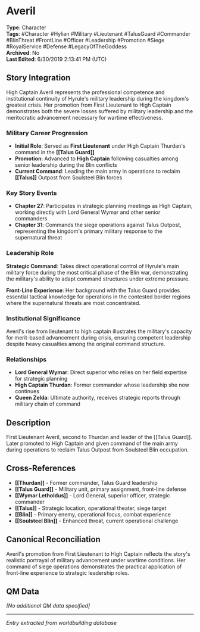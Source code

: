 # Averil

**Type**: Character  
**Tags**: #Character #Hylian #Military #Lieutenant #TalusGuard #Commander #BlinThreat #FrontLine #Officer #Leadership #Promotion #Siege #RoyalService #Defense #LegacyOfTheGoddess  
**Archived**: No  
**Last Edited**: 6/30/2019 2:13:41 PM (UTC)

## Story Integration

High Captain Averil represents the professional competence and institutional continuity of Hyrule's military leadership during the kingdom's greatest crisis. Her promotion from First Lieutenant to High Captain demonstrates both the severe losses suffered by military leadership and the meritocratic advancement necessary for wartime effectiveness.

### Military Career Progression
- **Initial Role**: Served as **First Lieutenant** under High Captain Thurdan's command in the **[[Talus Guard]]**
- **Promotion**: Advanced to **High Captain** following casualties among senior leadership during the Blin conflicts
- **Current Command**: Leading the main army in operations to reclaim **[[Talus]]** Outpost from Soulsteel Blin forces

### Key Story Events
- **Chapter 27**: Participates in strategic planning meetings as High Captain, working directly with Lord General Wymar and other senior commanders
- **Chapter 31**: Commands the siege operations against Talus Outpost, representing the kingdom's primary military response to the supernatural threat

### Leadership Role
**Strategic Command**: Takes direct operational control of Hyrule's main military force during the most critical phase of the Blin war, demonstrating the military's ability to adapt command structures under extreme pressure.

**Front-Line Experience**: Her background with the Talus Guard provides essential tactical knowledge for operations in the contested border regions where the supernatural threats are most concentrated.

### Institutional Significance
Averil's rise from lieutenant to high captain illustrates the military's capacity for merit-based advancement during crisis, ensuring competent leadership despite heavy casualties among the original command structure.

### Relationships
- **Lord General Wymar**: Direct superior who relies on her field expertise for strategic planning
- **High Captain Thurdan**: Former commander whose leadership she now continues
- **Queen Zelda**: Ultimate authority, receives strategic reports through military chain of command

## Description
First Lieutenant Averil, second to Thurdan and leader of the [[Talus Guard]]. Later promoted to High Captain and given command of the main army during operations to reclaim Talus Outpost from Soulsteel Blin occupation.

## Cross-References
- **[[Thurdan]]** - Former commander, Talus Guard leadership
- **[[Talus Guard]]** - Military unit, primary assignment, front-line defense
- **[[Wymar Letholdus]]** - Lord General, superior officer, strategic commander
- **[[Talus]]** - Strategic location, operational theater, siege target
- **[[Blin]]** - Primary enemy, operational focus, combat experience
- **[[Soulsteel Blin]]** - Enhanced threat, current operational challenge

## Canonical Reconciliation
Averil's promotion from First Lieutenant to High Captain reflects the story's realistic portrayal of military advancement under wartime conditions. Her command of siege operations demonstrates the practical application of front-line experience to strategic leadership roles.

## QM Data
*[No additional QM data specified]*

---
*Entry extracted from worldbuilding database*
